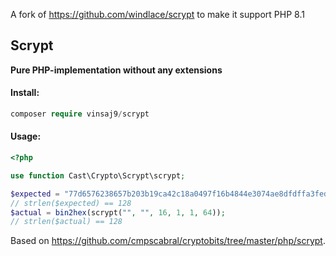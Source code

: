 A fork of https://github.com/windlace/scrypt to make it support PHP 8.1

Scrypt
---
**Pure PHP-implementation without any extensions**

#### Install:
```php
composer require vinsaj9/scrypt
```

#### Usage:
```php
<?php

use function Cast\Crypto\Scrypt\scrypt;

$expected = "77d6576238657b203b19ca42c18a0497f16b4844e3074ae8dfdffa3fede21442fcd0069ded0948f8326a753a0fc81f17e8d3e0fb2e0d3628cf35e20c38d18906";
// strlen($expected) == 128
$actual = bin2hex(scrypt("", "", 16, 1, 1, 64));
// strlen($actual) == 128
```

Based on https://github.com/cmpscabral/cryptobits/tree/master/php/scrypt.
